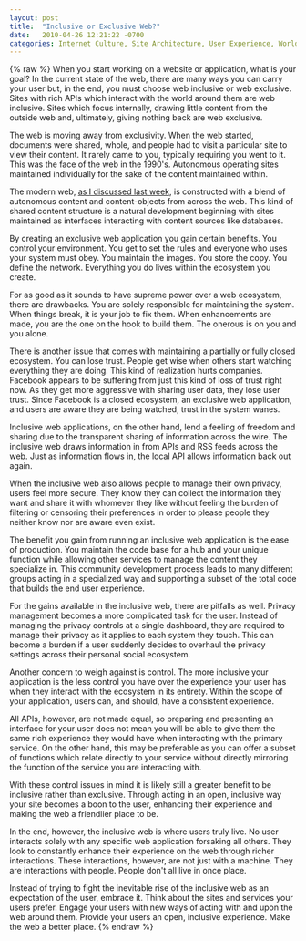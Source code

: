 ```yaml
---
layout: post
title:  "Inclusive or Exclusive Web?"
date:   2010-04-26 12:21:22 -0700
categories: Internet Culture, Site Architecture, User Experience, World Wide Weird
---
```

{% raw %}
When you start working on a website or application, what is your goal?  In the current state of the web, there are many ways you can carry your user but, in the end, you must choose web inclusive or web exclusive.  Sites with rich APIs which interact with the world around them are web inclusive.  Sites which focus internally, drawing little content from the outside web and, ultimately, giving nothing back are web exclusive.

The web is moving away from exclusivity.  When the web started, documents were shared, whole, and people had to visit a particular site to view their content.  It rarely came to you, typically requiring you went to it.  This was the face of the web in the 1990's.  Autonomous operating sites maintained individually for the sake of the content maintained within.<!--more-->

The modern web, <a href="http://chrisstead.posterous.com/modularity-and-the-web" target="_blank">as I discussed last week</a>, is constructed with a blend of autonomous content and content-objects from across the web.  This kind of shared content structure is a natural development beginning with sites maintained as interfaces interacting with content sources like databases.

By creating an exclusive web application you gain certain benefits.  You control your environment.  You get to set the rules and everyone who uses your system must obey.  You maintain the images.  You store the copy.  You define the network.  Everything you do lives within the ecosystem you create.

For as good as it sounds to have supreme power over a web ecosystem, there are drawbacks.  You are solely responsible for maintaining the system.  When things break, it is your job to fix them.  When enhancements are made, you are the one on the hook to build them.  The onerous is on you and you alone.

There is another issue that comes with maintaining a partially or fully closed ecosystem. You can lose trust.  People get wise when others start watching everything they are doing.  This kind of realization hurts companies.  Facebook appears to be suffering from just this kind of loss of trust right now.  As they get more aggressive with sharing user data, they lose user trust.  Since Facebook is a closed ecosystem, an exclusive web application, and users are aware they are being watched, trust in the system wanes.

Inclusive web applications, on the other hand, lend a feeling of freedom and sharing due to the transparent sharing of information across the wire.  The inclusive web draws information in from APIs and RSS feeds across the web.  Just as information flows in, the local API allows information back out again.

When the inclusive web also allows people to manage their own privacy, users feel more secure.  They know they can collect the information they want and share it with whomever they like without feeling the burden of filtering or censoring their preferences in order to please people they neither know nor are aware even exist.

The benefit you gain from running an inclusive web application is the ease of production.  You maintain the code base for a hub and your unique function while allowing other services to manage the content they specialize in.  This community development process leads to many different groups acting in a specialized way and supporting a subset of the total code that builds the end user experience.

For the gains available in the inclusive web, there are pitfalls as well. Privacy management becomes a more complicated task for the user.  Instead of managing the privacy controls at a single dashboard, they are required to manage their privacy as it applies to each system they touch.  This can become a burden if a user suddenly decides to overhaul the privacy settings across their personal social ecosystem.

Another concern to weigh against is control.  The more inclusive your application is the less control you have over the experience your user has when they interact with the ecosystem in its entirety.  Within the scope of your application, users can, and should, have a consistent experience.

All APIs, however, are not made equal, so preparing and presenting an interface for your user does not mean you will be able to give them the same rich experience they would have when interacting with the primary service.  On the other hand, this may be preferable as you can offer a subset of functions which relate directly to your service without directly mirroring the function of the service you are interacting with.

With these control issues in mind it is likely still a greater benefit to be inclusive rather than exclusive.  Through acting in an open, inclusive way your site becomes a boon to the user, enhancing their experience and making the web a friendlier place to be.

In the end, however, the inclusive web is where users truly live.  No user interacts solely with any specific web application forsaking all others.  They look to constantly enhance their experience on the web through richer interactions.  These interactions, however, are not just with a machine.  They are interactions with people.  People don't all live in once place.

Instead of trying to fight the inevitable rise of the inclusive web as an expectation of the user, embrace it.  Think about the sites and services your users prefer.  Engage your users with new ways of acting with and upon the web around them.  Provide your users an open, inclusive experience.  Make the web a better place.
{% endraw %}
    